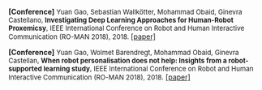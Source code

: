 **[Conference]** <font size="2"> Yuan Gao, Sebastian Wallkötter, Mohammad Obaid, Ginevra Castellano, <b>Investigating Deep Learning Approaches for Human-Robot Proxemicsy</b>, IEEE International Conference on Robot and Human Interactive Communication (RO-MAN 2018), 2018. </font> [[paper]](papers/investigate-deep-learning-proximics.pdf)
<br/>

**[Conference]** <font size="2"> Yuan Gao, Wolmet Barendregt, Mohammad Obaid, Ginevra Castellan, <b>When robot personalisation does not help: Insights from a robot-supported learning study</b>, IEEE International Conference on Robot and Human Interactive Communication (RO-MAN 2018), 2018.</font> [[paper]](papers/when-robot-does-not-help.pdf)
